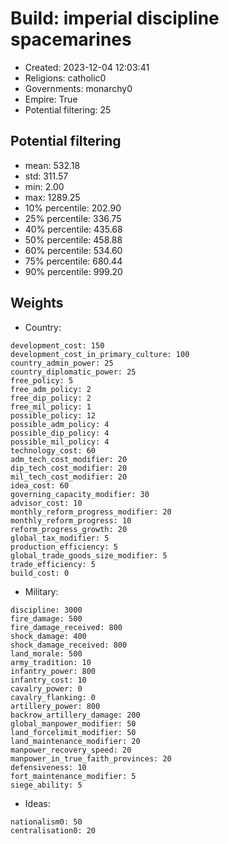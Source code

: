 
# Build: imperial discipline spacemarines

- Created: 2023-12-04 12:03:41
- Religions: catholic0
- Governments: monarchy0
- Empire: True
- Potential filtering: 25

## Potential filtering

- mean: 532.18
- std: 311.57
- min: 2.00
- max: 1289.25
- 10% percentile: 202.90
- 25% percentile: 336.75
- 40% percentile: 435.68
- 50% percentile: 458.88
- 60% percentile: 534.60
- 75% percentile: 680.44
- 90% percentile: 999.20

## Weights

- Country: 
```
development_cost: 150
development_cost_in_primary_culture: 100
country_admin_power: 25
country_diplomatic_power: 25
free_policy: 5
free_adm_policy: 2
free_dip_policy: 2
free_mil_policy: 1
possible_policy: 12
possible_adm_policy: 4
possible_dip_policy: 4
possible_mil_policy: 4
technology_cost: 60
adm_tech_cost_modifier: 20
dip_tech_cost_modifier: 20
mil_tech_cost_modifier: 20
idea_cost: 60
governing_capacity_modifier: 30
advisor_cost: 10
monthly_reform_progress_modifier: 20
monthly_reform_progress: 10
reform_progress_growth: 20
global_tax_modifier: 5
production_efficiency: 5
global_trade_goods_size_modifier: 5
trade_efficiency: 5
build_cost: 0

```
- Military: 
```
discipline: 3000
fire_damage: 500
fire_damage_received: 800
shock_damage: 400
shock_damage_received: 800
land_morale: 500
army_tradition: 10
infantry_power: 800
infantry_cost: 10
cavalry_power: 0
cavalry_flanking: 0
artillery_power: 800
backrow_artillery_damage: 200
global_manpower_modifier: 50
land_forcelimit_modifier: 50
land_maintenance_modifier: 20
manpower_recovery_speed: 20
manpower_in_true_faith_provinces: 20
defensiveness: 10
fort_maintenance_modifier: 5
siege_ability: 5

```
- Ideas: 
```
nationalism0: 50
centralisation0: 20

```
